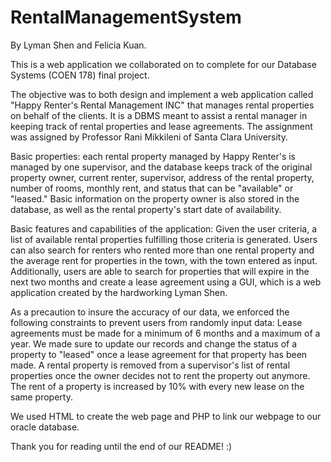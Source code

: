 # RentalManagementSystem
By Lyman Shen and Felicia Kuan. 

This is a web application we collaborated on to complete for our Database Systems (COEN 178) final project. 

The objective was to both design and implement a web application called "Happy Renter's Rental Management INC" that manages rental properties on behalf of the clients. It is a DBMS meant to assist a rental manager in keeping track of rental properties and lease agreements. The assignment was assigned by Professor Rani Mikkileni of Santa Clara University. 

Basic properties: each rental property managed by Happy Renter's is managed by one supervisor, and the database keeps track of the original property owner, current renter, supervisor, address of the rental property, number of rooms, monthly rent, and status that can be "available" or "leased." Basic information on the property owner is also stored in the database, as well as the rental property's start date of availability. 

Basic features and capabilities of the application: Given the user criteria, a list of available rental properties fulfilling those criteria is generated. Users can also search for renters who rented more than one rental property and the average rent for properties in the town, with the town entered as input. Additionally, users are able to search for properties that will expire in the next two months and create a lease agreement using a GUI, which is a web application created by the hardworking Lyman Shen.

As a precaution to insure the accuracy of our data, we enforced the following constraints to prevent users from randomly input data: Lease agreements must be made for a minimum of 6 months and a maximum of a year. We made sure to update our records and change the status of a property to "leased" once a lease agreement for that property has been made. A rental property is removed from a supervisor's list of rental properties once the owner decides not to rent the property out anymore. The rent of a property is increased by 10% with every new lease on the same property.

We used HTML to create the web page and PHP to link our webpage to our oracle database.

Thank you for reading until the end of our README! :)
